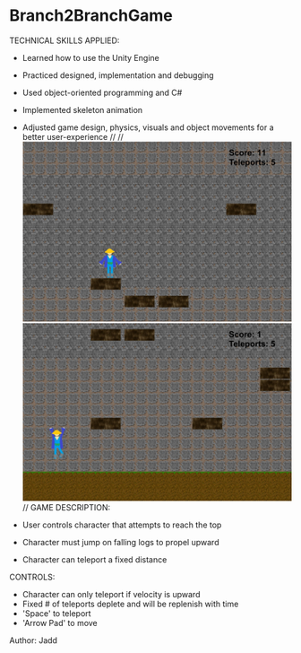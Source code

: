 # Branch2BranchGame

TECHNICAL SKILLS APPLIED:
- Learned how to use the Unity Engine
- Practiced designed, implementation and debugging
- Used object-oriented programming and C#

- Implemented skeleton animation
- Adjusted game design, physics, visuals and object movements for a better user-experience
//
//
![picture](screenshots/branch2branch1.jpg)
![picture](screenshots/branch2branch2.jpg)
//
GAME DESCRIPTION: 
- User controls character that attempts to reach the top
- Character must jump on falling logs to propel upward
- Character can teleport a fixed distance

CONTROLS:
- Character can only teleport if velocity is upward
- Fixed # of teleports deplete and will be replenish with time
- 'Space' to teleport
- 'Arrow Pad' to move

Author: Jadd
